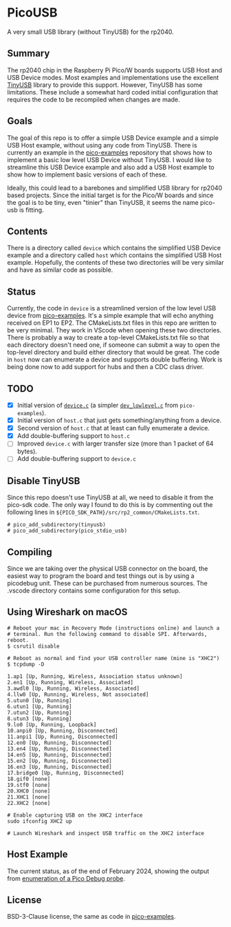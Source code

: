 # PicoUSB

A very small USB library (without TinyUSB) for the rp2040.

## Summary

The rp2040 chip in the Raspberry Pi Pico/W boards supports USB Host and
USB Device modes. Most examples and implementations use the excellent
[TinyUSB](https://github.com/hathach/tinyusb) library to provide this support. However, TinyUSB has some
limitations. These include a somewhat hard coded initial configuration
that requires the code to be recompiled when changes are made.

## Goals

The goal of this repo is to offer a simple USB Device example and a
simple USB Host example, without using any code from TinyUSB. There
is currently an example in the [pico-examples](https://github.com/raspberrypi/pico-examples/tree/master/usb/device/dev_lowlevel) repository that shows
how to implement a basic low level USB Device without TinyUSB. I would
like to streamline this USB Device example and also add a USB Host
example to show how to implement basic versions of each of these.

Ideally, this could lead to a barebones and simplified USB library for
rp2040 based projects. Since the initial target is for the Pico/W
boards and since the goal is to be tiny, even "tinier" than TinyUSB,
it seems the name pico-usb is fitting.

## Contents

There is a directory called `device` which contains the simplified
USB Device example and a directory called `host` which contains
the simplified USB Host example. Hopefully, the contents of these
two directories will be very similar and have as similar code as
possible.

## Status

Currently, the code in `device` is a streamlined version
of the low level USB device from [pico-examples](https://github.com/raspberrypi/pico-examples/tree/master/usb/device/dev_lowlevel).
It's a simple example that will echo anything received on EP1 to EP2.
The CMakeLists.txt files in this repo are written to be very minimal.
They work in VScode when opening these two directories. There is probably
a way to create a top-level CMakeLists.txt file so that each directory
doesn't need one, if someone can submit a way to open the top-level
directory and build either directory that would be great. The code
in `host` now can enumerate a device and supports double buffering.
Work is being done now to add support for hubs and then a CDC class
driver.

## TODO

- [x] Initial version of [`device.c`](https://github.com/shreeve/pico-usb/blob/f6c648e3a4bfbfedd53296ae70b41596cf719e3e/device/device.c) (a simpler [`dev_lowlevel.c`](https://github.com/raspberrypi/pico-examples/tree/master/usb/device/dev_lowlevel) from `pico-examples`).
- [x] Initial version of `host.c` that just gets something/anything from a device.
- [x] Second version of `host.c` that at least can fully enumerate a device.
- [x] Add double-buffering support to `host.c`
- [ ] Improved `device.c` with larger transfer size (more than 1 packet of 64 bytes).
- [ ] Add double-buffering support to `device.c`

## Disable TinyUSB

Since this repo doesn't use TinyUSB at all, we need to disable it from the
pico-sdk code. The only way I found to do this is by commenting out the
following lines in `${PICO_SDK_PATH}/src/rp2_common/CMakeLists.txt`.

```
# pico_add_subdirectory(tinyusb)
# pico_add_subdirectory(pico_stdio_usb)
```

## Compiling

Since we are taking over the physical USB connector on the board, the
easiest way to program the board and test things out is by using a
picodebug unit. These can be purchased from numerous sources. The .vscode
directory contains some configuration for this setup.

## Using Wireshark on macOS

```
# Reboot your mac in Recovery Mode (instructions online) and launch a
# terminal. Run the following command to disable SPI. Afterwards, reboot.
$ csrutil disable

# Reboot as normal and find your USB controller name (mine is "XHC2")
$ tcpdump -D

1.ap1 [Up, Running, Wireless, Association status unknown]
2.en1 [Up, Running, Wireless, Associated]
3.awdl0 [Up, Running, Wireless, Associated]
4.llw0 [Up, Running, Wireless, Not associated]
5.utun0 [Up, Running]
6.utun1 [Up, Running]
7.utun2 [Up, Running]
8.utun3 [Up, Running]
9.lo0 [Up, Running, Loopback]
10.anpi0 [Up, Running, Disconnected]
11.anpi1 [Up, Running, Disconnected]
12.en0 [Up, Running, Disconnected]
13.en4 [Up, Running, Disconnected]
14.en5 [Up, Running, Disconnected]
15.en2 [Up, Running, Disconnected]
16.en3 [Up, Running, Disconnected]
17.bridge0 [Up, Running, Disconnected]
18.gif0 [none]
19.stf0 [none]
20.XHC0 [none]
21.XHC1 [none]
22.XHC2 [none]

# Enable capturing USB on the XHC2 interface
sudo ifconfig XHC2 up

# Launch Wireshark and inspect USB traffic on the XHC2 interface
```

## Host Example

The current status, as of the end of February 2024, showing the output from [enumeration of a Pico Debug probe](https://github.com/shreeve/pico-usb/blob/main/host-enumeration.md).

## License

BSD-3-Clause license, the same as code in [pico-examples](https://github.com/raspberrypi/pico-examples/tree/master/usb/device/dev_lowlevel).

